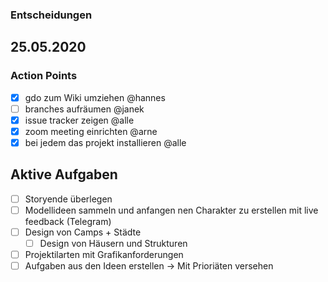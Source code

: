 ### Entscheidungen
## 25.05.2020
### Action Points
- [x] gdo zum Wiki umziehen @hannes
- [ ] branches aufräumen @janek
- [x] issue tracker zeigen @alle
- [x] zoom meeting einrichten @arne
- [x] bei jedem das projekt installieren @alle

## Aktive Aufgaben
- [ ] Storyende überlegen
- [ ] Modellideen sammeln und anfangen nen Charakter zu erstellen mit live feedback (Telegram)
- [ ] Design von Camps + Städte
  - [ ] Design von Häusern und Strukturen
- [ ] Projektilarten mit Grafikanforderungen
- [ ] Aufgaben aus den Ideen erstellen -> Mit Prioriäten versehen
